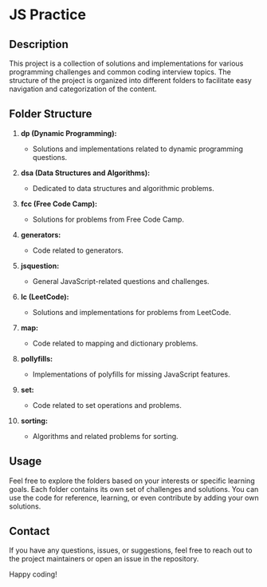 # JS Practice

## Description

This project is a collection of solutions and implementations for various programming challenges and common coding interview topics. The structure of the project is organized into different folders to facilitate easy navigation and categorization of the content.

## Folder Structure

1. **dp (Dynamic Programming):**
   - Solutions and implementations related to dynamic programming questions.

2. **dsa (Data Structures and Algorithms):**
   - Dedicated to data structures and algorithmic problems.

3. **fcc (Free Code Camp):**
   - Solutions for problems from Free Code Camp.

4. **generators:**
   - Code related to generators.

5. **jsquestion:**
   - General JavaScript-related questions and challenges.

6. **lc (LeetCode):**
   - Solutions and implementations for problems from LeetCode.

7. **map:**
   - Code related to mapping and dictionary problems.

8. **pollyfills:**
   - Implementations of polyfills for missing JavaScript features.

9. **set:**
   - Code related to set operations and problems.

10. **sorting:**
    - Algorithms and related problems for sorting.

## Usage

Feel free to explore the folders based on your interests or specific learning goals. Each folder contains its own set of challenges and solutions. You can use the code for reference, learning, or even contribute by adding your own solutions.

## Contact

If you have any questions, issues, or suggestions, feel free to reach out to the project maintainers or open an issue in the repository.

Happy coding!

